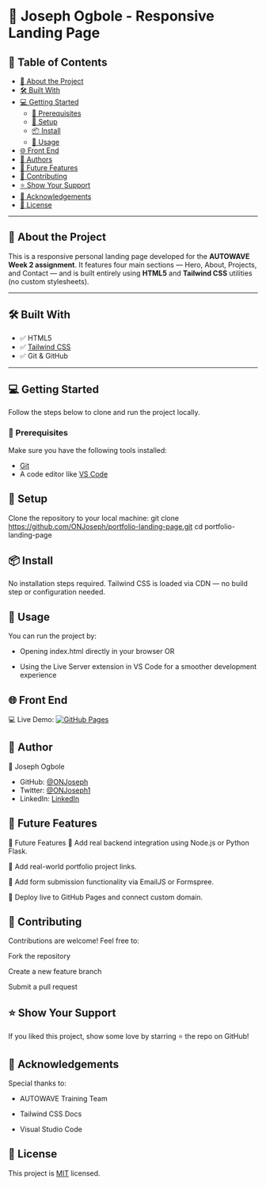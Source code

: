 # 🚀 Joseph Ogbole - Responsive Landing Page

## 📗 Table of Contents
- [📖 About the Project](#about-the-project)
- [🛠 Built With](#built-with)
- [💻 Getting Started](#getting-started)
  - [🧰 Prerequisites](#prerequisites)
  - [🔧 Setup](#setup)
  - [📦 Install](#install)
  - [🚀 Usage](#usage)
- [🌐 Front End](#front-end)
- [👥 Authors](#authors)
- [🔭 Future Features](#future-features)
- [🤝 Contributing](#contributing)
- [⭐️ Show Your Support](#️show-your-support)
- [🙏 Acknowledgements](#acknowledgements)
- [📝 License](#license)

---

## 📖 About the Project

This is a responsive personal landing page developed for the **AUTOWAVE Week 2 assignment**. It features four main sections — Hero, About, Projects, and Contact — and is built entirely using **HTML5** and **Tailwind CSS** utilities (no custom stylesheets).

---

## 🛠 Built With

- ✅ HTML5
- ✅ [Tailwind CSS](https://tailwindcss.com/)
- ✅ Git & GitHub

---

## 💻 Getting Started

Follow the steps below to clone and run the project locally.

### 🧰 Prerequisites

Make sure you have the following tools installed:

- [Git](https://git-scm.com/)
- A code editor like [VS Code](https://code.visualstudio.com/)

## 🔧 Setup

Clone the repository to your local machine:
git clone https://github.com/ONJoseph/portfolio-landing-page.git
cd portfolio-landing-page

## 📦 Install
No installation steps required.
Tailwind CSS is loaded via CDN — no build step or configuration needed.

## 🚀 Usage
You can run the project by:

- Opening index.html directly in your browser
OR

- Using the Live Server extension in VS Code for a smoother development experience

## 🌐 Front End
💻 Live Demo: [![GitHub Pages](https://img.shields.io/badge/View%20Live%20Demo-blue?style=for-the-badge&logo=github)](https://onjoseph.github.io/portfolio-landing-page)


## 👥 Author
👤 Joseph Ogbole
- GitHub: [@ONJoseph](https://github.com/ONJoseph)
- Twitter: [@ONJoseph1](https://twitter.com/ONJoseph1)
- LinkedIn: [LinkedIn](https://www.linkedin.com/in/o-n-joseph-ba8425147/)

## 🔭 Future Features
🔭 Future Features
🎯 Add real backend integration using Node.js or Python Flask.

🎯 Add real-world portfolio project links.

🎯 Add form submission functionality via EmailJS or Formspree.

🎯 Deploy live to GitHub Pages and connect custom domain.

## 🤝 Contributing
Contributions are welcome! Feel free to:

Fork the repository

Create a new feature branch

Submit a pull request

## ⭐️ Show Your Support
If you liked this project, show some love by starring ⭐️ the repo on GitHub!

## 🙏 Acknowledgements
Special thanks to:

- AUTOWAVE Training Team

- Tailwind CSS Docs

- Visual Studio Code

## 📝 License
This project is [MIT](./LICENSE) licensed.
